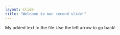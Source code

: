```yaml
---
layout: slide
title: "Welcome to our second slide!"
---
```

My added text to the file
Use the left arrow to go back!
